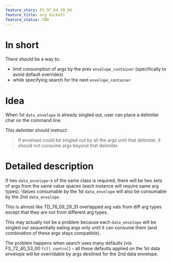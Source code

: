 ```yaml
---
feature_story: FS_97_64_39_94
feature_title: arg buckets
feature_status: TBD
---
```


# In short

There should be a way to:
*   limit consumption of args by the prev `envelope_container` (specifically to avoid default overrides)
*   while specifying search for the next `envelope_container`

# Idea

When 1st `data_envelope` is already singled out, user can place a delimiter char on the command line.

This delimiter should instruct:
> If envelope could be singled out by all the args until that delimiter,
> it should not consume args beyond that delimiter.

# Detailed description

If two `data_envelope`-s of the same class is required, there will be two sets of args from the same value spaces
(each instance will require same arg types). Values consumable by the 1st `data_envelope` will also be
consumable by the 2nd `data_envelope`.

This is almost like TD_76_09_29_31 overlapped arg vals from diff arg types
except that they are not from different arg types.

This may actually not be a problem because each `data_envelope` will be singled out sequentially
eating args only until it can consume them (and combination of these args stays compatible).

The problem happens when search uses many defaults (via FS_72_40_53_00 `fill_control`) -
all these defaults applied on the 1st data envelope
will be overridable by args destined for the 2nd data envelope.

